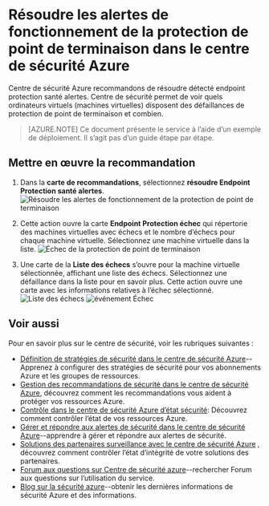 <properties
   pageTitle="Résoudre les alertes de fonctionnement de la protection de point de terminaison dans le centre de sécurité Azure | Microsoft Azure"
   description="Ce document vous montre comment mettre en œuvre la recommandation centre de sécurité Azure **alertes de fonctionnement résoudre Endpoint Protection**."
   services="security-center"
   documentationCenter="na"
   authors="TerryLanfear"
   manager="MBaldwin"
   editor=""/>

<tags
   ms.service="security-center"
   ms.devlang="na"
   ms.topic="article"
   ms.tgt_pltfrm="na"
   ms.workload="na"
   ms.date="07/29/2016"
   ms.author="terrylan"/>

# <a name="resolve-endpoint-protection-health-alerts-in-azure-security-center"></a>Résoudre les alertes de fonctionnement de la protection de point de terminaison dans le centre de sécurité Azure

Centre de sécurité Azure recommandons de résoudre détecté endpoint protection santé alertes.  Centre de sécurité permet de voir quels ordinateurs virtuels (machines virtuelles) disposent des défaillances de protection de point de terminaison et combien.

> [AZURE.NOTE] Ce document présente le service à l’aide d’un exemple de déploiement. Il s’agit pas d’un guide étape par étape.

## <a name="implement-the-recommendation"></a>Mettre en œuvre la recommandation

1. Dans la **carte de recommandations**, sélectionnez **résoudre Endpoint Protection santé alertes**.
![Résoudre les alertes de fonctionnement de la protection de point de terminaison][1]

2. Cette action ouvre la carte **Endpoint Protection échec** qui répertorie des machines virtuelles avec échecs et le nombre d’échecs pour chaque machine virtuelle. Sélectionnez une machine virtuelle dans la liste.
![Échec de la protection de point de terminaison][2]

3. Une carte de la **Liste des échecs** s’ouvre pour la machine virtuelle sélectionnée, affichant une liste des échecs. Sélectionnez une défaillance dans la liste pour en savoir plus. Cette action ouvre une carte avec les informations relatives à l’échec sélectionné.
![Liste des échecs][3]
  ![événement Échec][4]

## <a name="see-also"></a>Voir aussi

Pour en savoir plus sur le centre de sécurité, voir les rubriques suivantes :

- [Définition de stratégies de sécurité dans le centre de sécurité Azure](security-center-policies.md)--Apprenez à configurer des stratégies de sécurité pour vos abonnements Azure et les groupes de ressources.
- [Gestion des recommandations de sécurité dans le centre de sécurité Azure](security-center-recommendations.md), découvrez comment les recommandations vous aident à protéger vos ressources Azure.
- [Contrôle dans le centre de sécurité Azure d’état sécurité](security-center-monitoring.md): Découvrez comment contrôler l’état de vos ressources Azure.
- [Gérer et répondre aux alertes de sécurité dans le centre de sécurité Azure](security-center-managing-and-responding-alerts.md)--apprendre à gérer et répondre aux alertes de sécurité.
- [Solutions des partenaires surveillance avec le centre de sécurité Azure](security-center-partner-solutions.md) , découvrez comment contrôler l’état d’intégrité de votre solutions des partenaires.
- [Forum aux questions sur Centre de sécurité azure](security-center-faq.md)--rechercher Forum aux questions sur l’utilisation du service.
- [Blog sur la sécurité azure](http://blogs.msdn.com/b/azuresecurity/)--obtenir les dernières informations de sécurité Azure et des informations.

<!--Image references-->
[1]: ./media/security-center-resolve-endpoint-protection/resolve-endpoint-protection.png
[2]: ./media/security-center-resolve-endpoint-protection/endpoint-protection-failure.png
[3]: ./media/security-center-resolve-endpoint-protection/failure-list.png
[4]: ./media/security-center-resolve-endpoint-protection/failure-event.png

